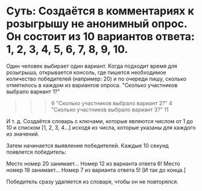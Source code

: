 # Суть: Создаётся в комментариях к розыгрышу не анонимный опрос. Он состоит из 10 вариантов ответа: 1, 2, 3, 4, 5, 6, 7, 8, 9, 10.
Один человек выбирает один вариант. 
Когда подходит время для розыгрыша, открывается консоль, где пишется необходимое количество победителей (например: 20) и по очереди пишу, сколько отметилось в каждом из вариантов опроса. 
"Сколько участников выбрало вариант 1?"
>>>6
"Сколько участников выбрало вариант 2?"
>>>4
"Сколько участников выбрало вариант 3?"
>>>11

И т. д.
Создаётся словарь с ключами, которые являются числом от 1 до 10 и списком [1, 2, 3, 4...] исходя из числа, которые указаны для каждого из значений.

Затем начинается выявление победителей. Каждые 10 секунд появлется победитель: 

Место номер 20 занимает...
Номер 12 из варианта ответа 6!
Место номер 19 занимает...
Номер 7 из варианта ответа 5!
[И так до конца.]

Победитель сразу удаляется из словаря, чтобы он не повторялся.
